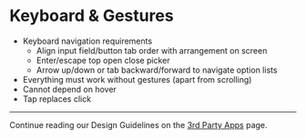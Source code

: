 # Keyboard & Gestures

* Keyboard navigation requirements
  * Align input field/button tab order with arrangement on screen
  * Enter/escape top open close picker
  * Arrow up/down or tab backward/forward to navigate option lists
* Everything must work without gestures (apart from scrolling)
* Cannot depend on hover
* Tap replaces click


------------------------------------------------------------------------
Continue reading our Design Guidelines on the [3rd Party Apps](//tradeshift.github.io/docs/#design/guidelines/3rdparty.html) page.
